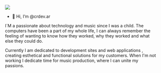 <img
src=“./Banner.png”
/>

- 👋 Hi, I’m @crdev.ar

I´M a passionate about technology and music since I was a child. The computers have been a part of my whole life, I can always remember the feeling of wanting to know how they worked, why they worked and what else they could do.

Currently I am dedicated to development sites and web applications , creating esthetical and functional solutions for my customers. When I'm not working I dedicate time for music production, where I can unite my passions.

<!---
crdev-ar/crdev-ar is a ✨ special ✨ repository because its `README.md` (this file) appears on your GitHub profile.
You can click the Preview link to take a look at your changes.
--->
